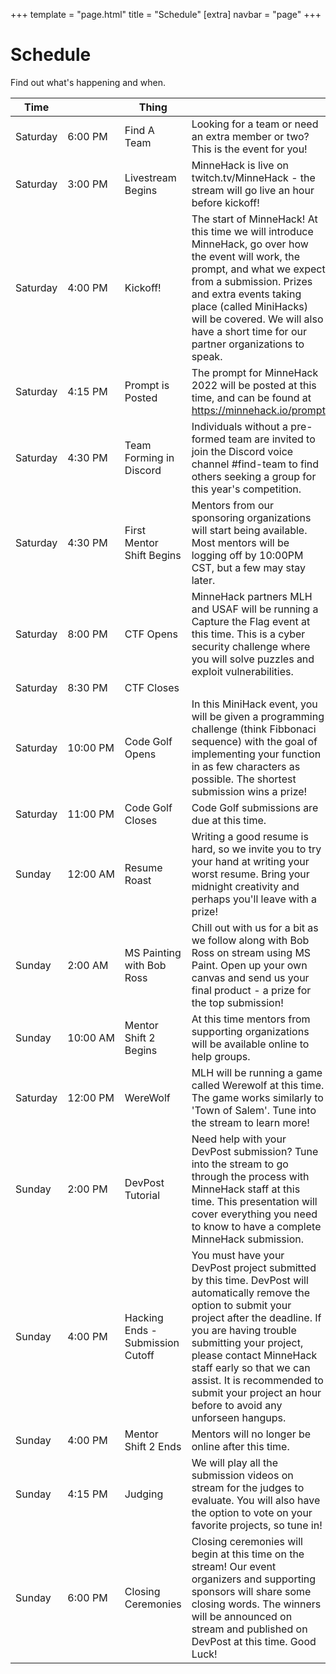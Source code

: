 +++
template = "page.html"
title = "Schedule"
[extra]
navbar = "page"
+++

# Schedule

Find out what's happening and when.

<style>
td:nth-child(2) {
    white-space: nowrap;
}
</style>

| Time     |         | Thing | |
|----------|---------|---------------------|-|
| Saturday | 6:00 PM | Find A Team | Looking for a team or need an extra member or two? This is the event for you! |
| Saturday | 3:00 PM | Livestream Begins | MinneHack is live on twitch.tv/MinneHack - the stream will go live an hour before kickoff! |
| Saturday | 4:00 PM | Kickoff! | The start of MinneHack! At this time we will introduce MinneHack, go over how the event will work, the prompt, and what we expect from a submission. Prizes and extra events taking place (called MiniHacks) will be covered. We will also have a short time for our partner organizations to speak. |
| Saturday | 4:15 PM | Prompt is Posted | The prompt for MinneHack 2022 will be posted at this time, and can be found at https://minnehack.io/prompt |
| Saturday | 4:30 PM | Team Forming in Discord | Individuals without a pre-formed team are invited to join the Discord voice channel #find-team to find others seeking a group for this year's competition. |
| Saturday | 4:30 PM | First Mentor Shift Begins | Mentors from our sponsoring organizations will start being available. Most mentors will be logging off by 10:00PM CST, but a few may stay later. |
| Saturday | 8:00 PM | CTF Opens | MinneHack partners MLH and USAF will be running a Capture the Flag event at this time. This is a cyber security challenge where you will solve puzzles and exploit vulnerabilities. |
| Saturday | 8:30 PM | CTF Closes |  |
| Saturday | 10:00 PM | Code Golf Opens | In this MiniHack event, you will be given a programming challenge (think Fibbonaci sequence) with the goal of implementing your function in as few characters as possible. The shortest submission wins a prize! |
| Saturday | 11:00 PM | Code Golf Closes | Code Golf submissions are due at this time. |
| Sunday | 12:00 AM | Resume Roast | Writing a good resume is hard, so we invite you to try your hand at writing your worst resume. Bring your midnight creativity and perhaps you'll leave with a prize! |
| Sunday | 2:00 AM | MS Painting with Bob Ross | Chill out with us for a bit as we follow along with Bob Ross on stream using MS Paint. Open up your own canvas and send us your final product - a prize for the top submission! |
| Sunday | 10:00 AM | Mentor Shift 2 Begins | At this time mentors from supporting organizations will be available online to help groups. |
| Saturday | 12:00 PM | WereWolf | MLH will be running a game called Werewolf at this time. The game works similarly to 'Town of Salem'. Tune into the stream to learn more! |
| Sunday | 2:00 PM | DevPost Tutorial | Need help with your DevPost submission? Tune into the stream to go through the process with MinneHack staff at this time. This presentation will cover everything you need to know to have a complete MinneHack submission. |
| Sunday | 4:00 PM | Hacking Ends - Submission Cutoff | You must have your DevPost project submitted by this time. DevPost will automatically remove the option to submit your project after the deadline. If you are having trouble submitting your project, please contact MinneHack staff early so that we can assist. It is recommended to submit your project an hour before to avoid any unforseen hangups. |
| Sunday | 4:00 PM | Mentor Shift 2 Ends | Mentors will no longer be online after this time. |
| Sunday | 4:15 PM | Judging | We will play all the submission videos on stream for the judges to evaluate. You will also have the option to vote on your favorite projects, so tune in! |
| Sunday | 6:00 PM | Closing Ceremonies | Closing ceremonies will begin at this time on the stream! Our event organizers and supporting sponsors will share some closing words. The winners will be announced on stream and published on DevPost at this time. Good Luck! |
